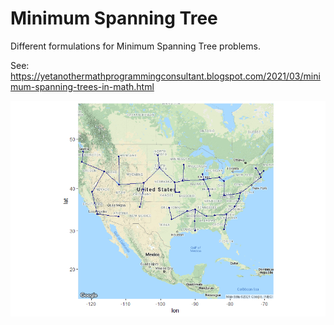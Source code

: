 # Minimum Spanning Tree

Different formulations for Minimum Spanning Tree problems.

See:
https://yetanothermathprogrammingconsultant.blogspot.com/2021/03/minimum-spanning-trees-in-math.html

![](image.png)
